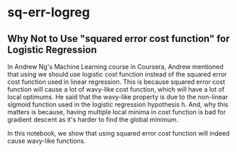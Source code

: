 # sq-err-logreg

## Why Not to Use "squared error cost function" for Logistic Regression

In Andrew Ng's Machine Learning course in Coursera, Andrew mentioned that using we should use logistic cost function instead of the squared error cost function used in linear regression. This is because squared error cost function will cause a lot of wavy-like cost function, which will have a lot of local optimums. He said that the wavy-like property is due to the non-linear sigmoid function used in the logistic regression hypothesis h. And, why this matters is because, having multiple local minima in cost function is bad for gradient descent as it's harder to find the global minimum.

In this notebook, we show that using squared error cost function will indeed cause wavy-like functions.
